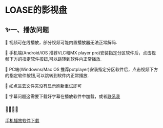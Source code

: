 # LOASE的影视盘

## ✨一、播放问题
	视频可在线播放，部分视频可能内置播放器无法正常解码.

	手机端(Android/iOS   推荐VLC和MX player pro)安装指定分区软件后，点击视频下方的指定软件按钮,可以跳转到软件内正常播放.

	PC端(Windowns/Mac OS   推荐potplayer)安装指定分区软件后，点击视频下方的指定软件按钮,可以跳转到软件内正常播放.

	如点进去文件夹没有显示刷新重试即可

	字幕问题这需要下载好字幕在播放软件中加载，或者<a href="www.baidu.com">联系我</a>

###  🌟🌟🌟🌟

<p><a href="http://43.138.242.140/LOASE的云盘/软件">手机播放软件下载</a></p>




